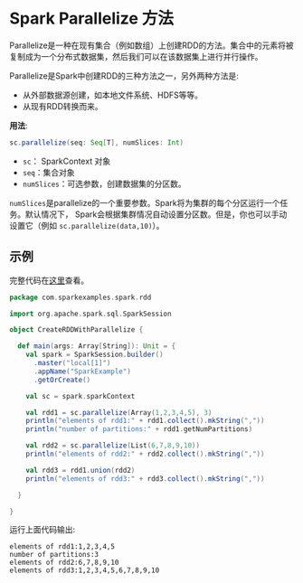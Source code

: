 # Spark Parallelize 方法

Parallelize是一种在现有集合（例如数组）上创建RDD的方法。集合中的元素将被复制成为一个分布式数据集，然后我们可以在该数据集上进行并行操作。

Parallelize是Spark中创建RDD的三种方法之一，另外两种方法是:
* 从外部数据源创建，如本地文件系统、HDFS等等。
* 从现有RDD转换而来。

**用法**:
```scala
sc.parallelize(seq: Seq[T], numSlices: Int)
```

* `sc`： SparkContext 对象
* `seq`：集合对象
* `numSlices`：可选参数，创建数据集的分区数。

`numSlices`是parallelize的一个重要参数。Spark将为集群的每个分区运行一个任务。默认情况下，
Spark会根据集群情况自动设置分区数。但是，你也可以手动设置它（例如 `sc.parallelize(data,10)`）。

## 示例

完整代码在[这里](https://github.com/jhao104/spark-examples/blob/master/src/main/scala/com/sparkexamples/spark/rdd/CreateRDDWithParallelize.scala)查看。

```scala
package com.sparkexamples.spark.rdd

import org.apache.spark.sql.SparkSession

object CreateRDDWithParallelize {

  def main(args: Array[String]): Unit = {
    val spark = SparkSession.builder()
      .master("local[1]")
      .appName("SparkExample")
      .getOrCreate()

    val sc = spark.sparkContext

    val rdd1 = sc.parallelize(Array(1,2,3,4,5), 3)
    println("elements of rdd1:" + rdd1.collect().mkString(","))
    println("number of partitions:" + rdd1.getNumPartitions)

    val rdd2 = sc.parallelize(List(6,7,8,9,10))
    println("elements of rdd2:" + rdd2.collect().mkString(","))

    val rdd3 = rdd1.union(rdd2)
    println("elements of rdd3:" + rdd3.collect().mkString(","))

  }

}
```

运行上面代码输出:

```shell
elements of rdd1:1,2,3,4,5
number of partitions:3
elements of rdd2:6,7,8,9,10
elements of rdd3:1,2,3,4,5,6,7,8,9,10
```

